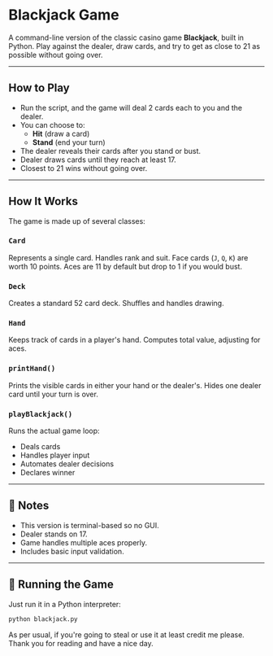 # Blackjack Game

A command-line version of the classic casino game **Blackjack**, built in Python. Play against the dealer, draw cards, and try to get as close to 21 as possible without going over.

---

## How to Play

- Run the script, and the game will deal 2 cards each to you and the dealer.
- You can choose to:
  - **Hit** (draw a card)
  - **Stand** (end your turn)
- The dealer reveals their cards after you stand or bust.
- Dealer draws cards until they reach at least 17.
- Closest to 21 wins without going over.

---

## How It Works

The game is made up of several classes:

### `Card`
Represents a single card. Handles rank and suit. Face cards (`J`, `Q`, `K`) are worth 10 points. Aces are 11 by default but drop to 1 if you would bust.

### `Deck`
Creates a standard 52 card deck. Shuffles and handles drawing.

### `Hand`
Keeps track of cards in a player's hand. Computes total value, adjusting for aces.

### `printHand()`
Prints the visible cards in either your hand or the dealer's. Hides one dealer card until your turn is over.

### `playBlackjack()`
Runs the actual game loop:
- Deals cards
- Handles player input
- Automates dealer decisions
- Declares winner

---

## 📝 Notes

- This version is terminal-based so no GUI.
- Dealer stands on 17.
- Game handles multiple aces properly.
- Includes basic input validation.

---

## 🚀 Running the Game

Just run it in a Python interpreter:

```bash
python blackjack.py
```
As per usual, if you're going to steal or use it at least credit me please. Thank you for reading and have a nice day.
